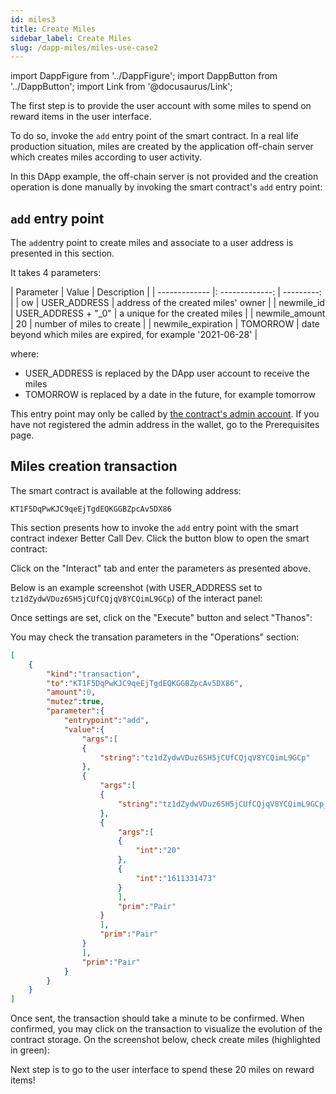 ```yaml
---
id: miles3
title: Create Miles
sidebar_label: Create Miles
slug: /dapp-miles/miles-use-case2
---
```


import DappFigure from '../DappFigure';
import DappButton from '../DappButton';
import Link from '@docusaurus/Link';

The first step is to provide the user account with some miles to spend on reward items in the user interface.

To do so, invoke the `add` entry point of the smart contract. In a real life production situation, miles are created by the application off-chain server which creates miles according to user activity.

In this DApp example, the off-chain server is not provided and the creation operation is done manually by invoking the smart contract's `add` entry point:

## `add` entry point

The `add`entry point to create miles and associate to a user address is presented in <Link to="/docs/dapp-miles/miles-contract-interface#add">this section</Link>.

It takes 4 parameters:

| Parameter | Value | Description |
| ------------- |: -------------: | ---------: |
| ow | USER_ADDRESS |  address of the created miles' owner |
| newmile_id       | USER_ADDRESS + "_0" | a unique for the created miles  |
| newmile_amount   | 20 | number of miles to create  |
| newmile_expiration | TOMORROW | date beyond which miles are expired, for example '2021-06-28' |

where:
* USER_ADDRESS is replaced by the DApp user account to receive the miles
* TOMORROW is replaced by a date in the future, for example tomorrow

This entry point may only be called by <u>the contract's admin account</u>. If you have not registered the admin address in the wallet, go to the <Link to="/docs/dapp-miles/miles-use-case1">Prerequisites</Link> page.

## Miles creation transaction

The smart contract is available at the following address:

```
KT1F5DqPwKJC9qeEjTgdEQKGGBZpcAv5DX86
```

This section presents how to invoke the `add` entry point with the smart contract indexer <Link to="/docs/dapp-tools/bcd">Better Call Dev</Link>. Click the button blow to open the smart contract:

<DappButton url="https://better-call.dev/delphinet/KT1F5DqPwKJC9qeEjTgdEQKGGBZpcAv5DX86/operations" txt="open smart contract"/>

Click on the "Interact" tab and enter the parameters as presented above.

Below is an example screenshot (with USER_ADDRESS set to `tz1dZydwVDuz6SH5jCUfCQjqV8YCQimL9GCp`) of the interact panel:

<DappFigure img='bcd-miles-2.png' width='100%'/>

Once settings are set, click on the "Execute" button and select "Thanos":

<DappFigure img='bcd-miles-3.png' width='60%'/>

You may check the transation parameters in the "Operations" section:

```json
[
    {
        "kind":"transaction",
        "to":"KT1F5DqPwKJC9qeEjTgdEQKGGBZpcAv5DX86",
        "amount":0,
        "mutez":true,
        "parameter":{
            "entrypoint":"add",
            "value":{
                "args":[
                {
                    "string":"tz1dZydwVDuz6SH5jCUfCQjqV8YCQimL9GCp"
                },
                {
                    "args":[
                    {
                        "string":"tz1dZydwVDuz6SH5jCUfCQjqV8YCQimL9GCp_0"
                    },
                    {
                        "args":[
                        {
                            "int":"20"
                        },
                        {
                            "int":"1611331473"
                        }
                        ],
                        "prim":"Pair"
                    }
                    ],
                    "prim":"Pair"
                }
                ],
                "prim":"Pair"
            }
        }
    }
]

```

Once sent, the transaction should take a minute to be confirmed. When confirmed, you may click on the transaction to visualize the evolution of the contract storage. On the screenshot below, check create miles (highlighted in green):

<DappFigure img='bcd-miles-4.png' width='100%'/>

Next step is to go to the user interface to spend these 20 miles on reward items!







